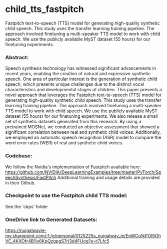 # child_tts_fastpitch
Fastpitch text-to-speech (TTS) model for generating high-quality synthetic child speech. This study uses the transfer learning training pipeline. The approach involved finetuning a multi-speaker TTS model to work with child speech. We use the publicly available MyST dataset (55 hours) for our finetuning experiments. 

### Abstract: 
Speech synthesis technology has witnessed significant advancements in recent years, enabling the creation of natural and expressive synthetic speech. One area of particular interest is the generation of synthetic child speech, which presents unique challenges due to the distinct vocal characteristics and developmental stages of children. This paper presents a novel approach that leverages the Fastpitch text-to-speech (TTS) model for generating high-quality synthetic child speech. This study uses the transfer learning training pipeline. The approach involved finetuning a multi-speaker TTS model to work with child speech. We use the publicly available MyST dataset (55 hours) for our finetuning experiments. We also release a small set of synthetic datasets generated from this research. By using a pretrained MOSNet, we conducted an objective assessment that showed a significant correlation between real and synthetic child voices. Additionally, we employed an automatic speech recognition (ASR) model to compare the word error rates (WER) of real and synthetic child voices.

### Codebase: 
We follow the Nvidia's implementation of Fastpitch available here: https://github.com/NVIDIA/DeepLearningExamples/tree/master/PyTorch/SpeechSynthesis/FastPitch 
Additional training and usage details are provided in their Github. 

### Checkpoint to use the Fastpitch child TTS model: 
See the 'ckps' folder

### OneDrive link to Generated Datasets: 
https://nuigalwayie-my.sharepoint.com/:f:/g/personal/0125225s_nuigalway_ie/EpWCo1kPOl9OhVC_4KXOfr4B1lv6KpQzgpgS7rI3d4FUog?e=t7Lfc5 
